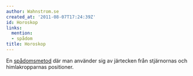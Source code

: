 ```yaml
---
author: Wahnstrom.se
created_at: '2011-08-07T17:24:39Z'
id: Horoskop
links:
  mention:
  - spådom
title: Horoskop
---
```


En [spådomsmetod] där man använder sig av järtecken från stjärnornas och himlakropparnas positioner.

  [spådomsmetod]: spådom